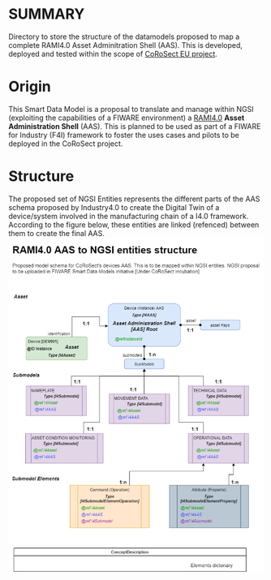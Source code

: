 # SUMMARY

Directory to store the structure of the datamodels proposed to map a complete RAMI4.0 Asset Adminitration Shell (AAS).
This is developed, deployed and tested within the scope of [CoRoSect EU project](https://corosect.eu/).

# Origin

This Smart Data Model is a proposal to translate and manage within NGSI (exploiting the capabilities of a FIWARE environment) a [RAMI4.0](https://ec.europa.eu/futurium/en/system/files/ged/a2-schweichhart-reference_architectural_model_industrie_4.0_rami_4.0.pdf) **Asset Administration Shell** (AAS). This is planned to be used as part of a FIWARE for Industry (F4I) framework to foster the uses cases and pilots to be deployed in the CoRoSect project.

# Structure

The proposed set of NGSI Entities represents the different parts of the AAS schema proposed by Industry4.0 to create the Digital Twin of a device/system involved in the manufacturing chain of a I4.0 framework. According to the figure below, these entities are linked (refenced) between them to create the final AAS.
![NGSI entyties' tree to map an RAMI4.0 Asset Administration Shell](/SMARTMANUFACTURING/corosect/images/RAMI4.0-AAS-NGSI-Entities'%20structure-RAMI-NGSI%20V0.2.png)

